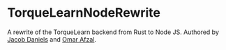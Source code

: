 # TorqueLearnNodeRewrite

A rewrite of the TorqueLearn backend from Rust to Node JS. Authored by [Jacob Daniels](https://github.com/firebanner64) and [Omar Afzal](https://github.com/0marA).
